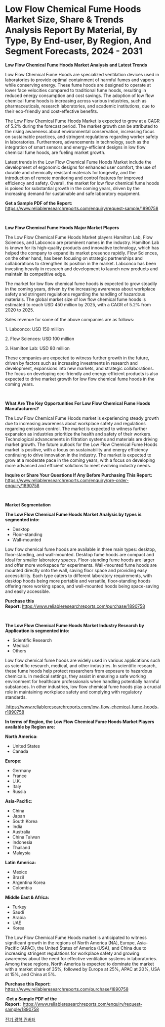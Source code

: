 <p><h1>Low Flow Chemical Fume Hoods Market Size, Share & Trends Analysis Report By Material, By Type, By End-user, By Region, And Segment Forecasts, 2024 - 2031</h1></p><p><strong>Low Flow Chemical Fume Hoods Market Analysis and Latest Trends</strong></p>
<p><p>Low Flow Chemical Fume Hoods are specialized ventilation devices used in laboratories to provide optimal containment of harmful fumes and vapors while conserving energy. These fume hoods are designed to operate at lower face velocities compared to traditional fume hoods, resulting in reduced energy consumption and cost savings. The adoption of low flow chemical fume hoods is increasing across various industries, such as pharmaceuticals, research laboratories, and academic institutions, due to their eco-friendly and cost-effective benefits.</p><p>The Low Flow Chemical Fume Hoods Market is expected to grow at a CAGR of 5.2% during the forecast period. The market growth can be attributed to the rising awareness about environmental conservation, increasing focus on sustainable practices, and stringent regulations regarding worker safety in laboratories. Furthermore, advancements in technology, such as the integration of smart sensors and energy-efficient designs in low flow chemical fume hoods, are fueling market growth.</p><p>Latest trends in the Low Flow Chemical Fume Hoods Market include the development of ergonomic designs for enhanced user comfort, the use of durable and chemically resistant materials for longevity, and the introduction of remote monitoring and control features for improved efficiency and safety. Overall, the market for low flow chemical fume hoods is poised for substantial growth in the coming years, driven by the increasing demand for sustainable and safe laboratory equipment.</p></p>
<p><strong>Get a Sample PDF of the Report:&nbsp;</strong> <a href="https://www.reliableresearchreports.com/enquiry/request-sample/1890758">https://www.reliableresearchreports.com/enquiry/request-sample/1890758</a></p>
<p>&nbsp;</p>
<p><strong>Low Flow Chemical Fume Hoods Major Market Players</strong></p>
<p><p>The Low Flow Chemical Fume Hoods Market players Hamilton Lab, Flow Sciences, and Labconco are prominent names in the industry. Hamilton Lab is known for its high-quality products and innovative technology, which has helped the company to expand its market presence rapidly. Flow Sciences, on the other hand, has been focusing on strategic partnerships and collaborations to strengthen its position in the market. Labconco has been investing heavily in research and development to launch new products and maintain its competitive edge.</p><p>The market for low flow chemical fume hoods is expected to grow steadily in the coming years, driven by the increasing awareness about workplace safety and stringent regulations regarding the handling of hazardous materials. The global market size of low flow chemical fume hoods is estimated to reach USD 450 million by 2025, with a CAGR of 5.2% from 2020 to 2025.</p><p>Sales revenue for some of the above companies are as follows:</p><p>1. Labconco: USD 150 million</p><p>2. Flow Sciences: USD 100 million</p><p>3. Hamilton Lab: USD 80 million</p><p>These companies are expected to witness further growth in the future, driven by factors such as increasing investments in research and development, expansions into new markets, and strategic collaborations. The focus on developing eco-friendly and energy-efficient products is also expected to drive market growth for low flow chemical fume hoods in the coming years.</p></p>
<p>&nbsp;</p>
<p><strong>What Are The Key Opportunities For Low Flow Chemical Fume Hoods Manufacturers?</strong></p>
<p><p>The Low Flow Chemical Fume Hoods market is experiencing steady growth due to increasing awareness about workplace safety and regulations regarding emission control. The market is expected to witness further expansion as industries prioritize the health and safety of their workers. Technological advancements in filtration systems and materials are driving market growth. The future outlook for the Low Flow Chemical Fume Hoods market is positive, with a focus on sustainability and energy efficiency continuing to drive innovation in the industry. The market is expected to grow at a moderate pace in the coming years, with a focus on developing more advanced and efficient solutions to meet evolving industry needs.</p></p>
<p><strong>Inquire or Share Your Questions If Any Before Purchasing This Report:</strong> <a href="https://www.reliableresearchreports.com/enquiry/pre-order-enquiry/1890758">https://www.reliableresearchreports.com/enquiry/pre-order-enquiry/1890758</a></p>
<p>&nbsp;</p>
<p><strong>Market Segmentation</strong></p>
<p><strong>The Low Flow Chemical Fume Hoods Market Analysis by types is segmented into:</strong></p>
<p><ul><li>Desktop</li><li>Floor-standing</li><li>Wall-mounted</li></ul></p>
<p><p>Low flow chemical fume hoods are available in three main types: desktop, floor-standing, and wall-mounted. Desktop fume hoods are compact and ideal for smaller laboratory spaces. Floor-standing fume hoods are larger and offer more workspace for experiments. Wall-mounted fume hoods are mounted directly onto the wall, saving floor space and providing easy accessibility. Each type caters to different laboratory requirements, with desktop hoods being more portable and versatile, floor-standing hoods offering more working space, and wall-mounted hoods being space-saving and easily accessible.</p></p>
<p><strong>Purchase this Report:&nbsp;</strong><a href="https://www.reliableresearchreports.com/purchase/1890758">https://www.reliableresearchreports.com/purchase/1890758</a></p>
<p>&nbsp;</p>
<p><strong>The Low Flow Chemical Fume Hoods Market Industry Research by Application is segmented into:</strong></p>
<p><ul><li>Scientific Research</li><li>Medical</li><li>Others</li></ul></p>
<p><p>Low flow chemical fume hoods are widely used in various applications such as scientific research, medical, and other industries. In scientific research, these fume hoods help protect researchers from exposure to hazardous chemicals. In medical settings, they assist in ensuring a safe working environment for healthcare professionals when handling potentially harmful substances. In other industries, low flow chemical fume hoods play a crucial role in maintaining workplace safety and complying with regulatory standards.</p></p>
<p><a href="https://www.reliableresearchreports.com/low-flow-chemical-fume-hoods-r1890758">&nbsp;https://www.reliableresearchreports.com/low-flow-chemical-fume-hoods-r1890758</a></p>
<p><strong>In terms of Region, the Low Flow Chemical Fume Hoods Market Players available by Region are:</strong></p>
<p>
    <p> <strong> North America: </strong>
        <ul>
            <li>United States</li>
            <li>Canada</li>
        </ul>
        </p> 
    <p> <strong> Europe: </strong>
        <ul>
            <li>Germany</li>
            <li>France</li>
            <li>U.K.</li>
            <li>Italy</li>
            <li>Russia</li>
        </ul>
        </p> 
    <p> <strong> Asia-Pacific: </strong>
        <ul>
            <li>China</li>
            <li>Japan</li>
            <li>South Korea</li>
            <li>India</li>
            <li>Australia</li>
            <li>China Taiwan</li>
            <li>Indonesia</li>
            <li>Thailand</li>
            <li>Malaysia</li>
        </ul>
        </p> 
    <p> <strong> Latin America: </strong>
        <ul>
            <li>Mexico</li>
            <li>Brazil</li>
            <li>Argentina Korea</li>
            <li>Colombia</li>
        </ul>
        </p> 
    <p> <strong> Middle East & Africa: </strong>
        <ul>
            <li>Turkey</li>
            <li>Saudi</li>
            <li>Arabia</li>
            <li>UAE</li>
            <li>Korea</li>
        </ul>
    </p>
    </p>
<p><p>The Low Flow Chemical Fume Hoods market is anticipated to witness significant growth in the regions of North America (NA), Europe, Asia-Pacific (APAC), the United States of America (USA), and China due to increasing stringent regulations for workplace safety and growing awareness about the need for effective ventilation systems in laboratories. Among these regions, North America is expected to dominate the market with a market share of 35%, followed by Europe at 25%, APAC at 20%, USA at 15%, and China at 5%.</p></p>
<p><strong>Purchase this Report: </strong><a href="https://www.reliableresearchreports.com/purchase/1890758">https://www.reliableresearchreports.com/purchase/1890758</a></p>
<p>&nbsp;<strong>Get a Sample PDF of the Report:&nbsp;&nbsp;</strong><a href="https://www.reliableresearchreports.com/enquiry/request-sample/1890758">https://www.reliableresearchreports.com/enquiry/request-sample/1890758</a></p>
<p><strong></strong></p>
<p><p><a href="https://github.com/Hubertstyenger6685/Market-Research-Report-List-2/blob/main/8954801177776.md">전기 광학 컨버터</a></p></p>